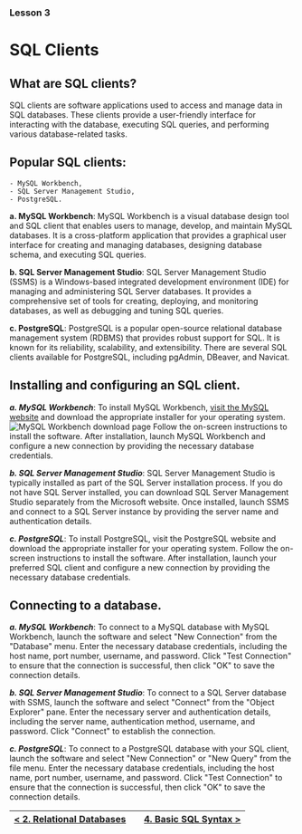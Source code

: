 ### Lesson 3 
# SQL Clients

## What are SQL clients?

SQL clients are software applications used to access and manage data in SQL databases. These clients provide a user-friendly interface for interacting with the database, executing SQL queries, and performing various database-related tasks.

## Popular SQL clients: 
    - MySQL Workbench, 
    - SQL Server Management Studio, 
    - PostgreSQL.

**a. MySQL Workbench**: MySQL Workbench is a visual database design tool and SQL client that enables users to manage, develop, and maintain MySQL databases. It is a cross-platform application that provides a graphical user interface for creating and managing databases, designing database schema, and executing SQL queries.

**b. SQL Server Management Studio**: SQL Server Management Studio (SSMS) is a Windows-based integrated development environment (IDE) for managing and administering SQL Server databases. It provides a comprehensive set of tools for creating, deploying, and monitoring databases, as well as debugging and tuning SQL queries.

**c. PostgreSQL**: PostgreSQL is a popular open-source relational database management system (RDBMS) that provides robust support for SQL. It is known for its reliability, scalability, and extensibility. There are several SQL clients available for PostgreSQL, including pgAdmin, DBeaver, and Navicat.

## Installing and configuring an SQL client.

***a. MySQL Workbench***: To install MySQL Workbench, [visit the MySQL website](https://dev.mysql.com/downloads/workbench/) and download the appropriate installer for your operating system. ![MySQL Workbench download page](https://sqlfordatascience.com.ng/img/week1/mysql-workbench-download-page.png "MySQL Workbench download page") Follow the on-screen instructions to install the software. After installation, launch MySQL Workbench and configure a new connection by providing the necessary database credentials.

***b. SQL Server Management Studio***: SQL Server Management Studio is typically installed as part of the SQL Server installation process. If you do not have SQL Server installed, you can download SQL Server Management Studio separately from the Microsoft website. Once installed, launch SSMS and connect to a SQL Server instance by providing the server name and authentication details.

***c. PostgreSQL***: To install PostgreSQL, visit the PostgreSQL website and download the appropriate installer for your operating system. Follow the on-screen instructions to install the software. After installation, launch your preferred SQL client and configure a new connection by providing the necessary database credentials.

## Connecting to a database.

***a. MySQL Workbench***: To connect to a MySQL database with MySQL Workbench, launch the software and select "New Connection" from the "Database" menu. Enter the necessary database credentials, including the host name, port number, username, and password. Click "Test Connection" to ensure that the connection is successful, then click "OK" to save the connection details.

***b. SQL Server Management Studio***: To connect to a SQL Server database with SSMS, launch the software and select "Connect" from the "Object Explorer" pane. Enter the necessary server and authentication details, including the server name, authentication method, username, and password. Click "Connect" to establish the connection.

***c. PostgreSQL***: To connect to a PostgreSQL database with your SQL client, launch the software and select "New Connection" or "New Query" from the file menu. Enter the necessary database credentials, including the host name, port number, username, and password. Click "Test Connection" to ensure that the connection is successful, then click "OK" to save the connection details.

|[< 2. Relational Databases](02_relational_databases.md)  |           | [4. Basic SQL Syntax >](04_basic_sql_syntax.md)|
|:-------------------------------------------------------:|:---------:|:----------------------------------------------:|